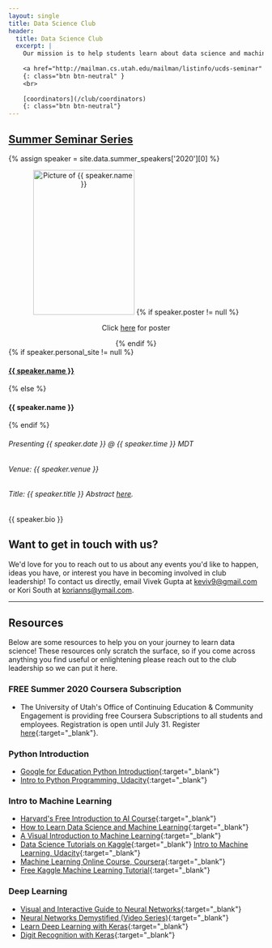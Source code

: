 ```yaml
---
layout: single
title: Data Science Club
header:
  title: Data Science Club
  excerpt: |
    Our mission is to help students learn about data science and machine learning through tutorials, presentations from industry professionals, and hands-on experience.
    
    <a href="http://mailman.cs.utah.edu/mailman/listinfo/ucds-seminar" target="_blank">join our mailing list</a>
    {: class="btn btn-neutral" }
    <br>
    
    [coordinators](/club/coordinators)
    {: class="btn btn-neutral"}  
---
```


<style>
img.speaker {
  width: 200px;
  height: 286px;
  object-fit: cover;
}
</style>

## [Summer Seminar Series](/club/summer-seminar-series)

<!-- Upcoming speaker. Assumes the next speaker is always at the top of the yml file -->
{% assign speaker = site.data.summer_speakers['2020'][0] %}

<div style="margin-bottom: 1rem">
  <div class="row" style="margin-bottom: 1rem">
    <div class="col-lg-3">
      <center>
        <img src="{{ speaker.img }}" alt="Picture of {{ speaker.name }}" class="rounded shadow speaker">
        {% if speaker.poster != null %}
          <p>Click <a href="{{ speaker.poster }}" target="_blank">here</a> for poster</p>
        {% endif %}
      </center>
    </div>
    <div class="col-lg-9">
        {% if speaker.personal_site != null %}
          <h4><a href="{{ speaker.personal_site }}" target="_blank">{{ speaker.name }}</a></h4>
        {% else %}
          <h4>{{ speaker.name }}</h4>
        {% endif %}
        <h6>Presenting {{ speaker.date }} @ {{ speaker.time }} MDT</h6>
        <h6>Venue: {{ speaker.venue }}</h6>
        <h6>Title: {{ speaker.title }} Abstract <a href="{{ speaker.filename | prepend: "/club/sss-2020/" }}" target="_blank" style="text-decoration:underline;">here</a>.</h6>
        <p>{{ speaker.bio }}</p>
    </div>
  </div>
</div>


## Want to get in touch with us?

We'd love for you to reach out to us about any events you'd like to happen, ideas you have, or interest you have in becoming involved in club leadership! To contact us directly, email Vivek Gupta at [keviv9@gmail.com](mailto:keviv9@gmail.com) or Kori South at [korianns@ymail.com](mailto:korianns@ymail.com).

---

## Resources

Below are some resources to help you on your journey to learn data science! These resources only scratch the surface, so if you come across anything you find useful or enlightening please reach out to the club leadership so we can put it here.

### FREE Summer 2020 Coursera Subscription
* The University of Utah's Office of Continuing Education & Community Engagement is providing free Coursera Subscriptions to all students and employees. Registration is open until July 31. Register [here](https://continue.utah.edu/coursera){:target="_blank"}.



### Python Introduction
* [Google for Education Python Introduction](https://developers.google.com/edu/python/){:target="_blank"}
* [Intro to Python Programming, Udacity](https://www.udacity.com/course/introduction-to-python--ud1110){:target="_blank"}

### Intro to Machine Learning
* [Harvard's Free Introduction to AI Course](https://www.edx.org/course/cs50s-introduction-to-artificial-intelligence-with-python){:target="_blank"}
* [How to Learn Data Science and Machine Learning](http://blog.kaggle.com/2017/04/17/the-best-sources-to-study-machine-learning-and-ai-with-ben-hamner-kaggle-cto/){:target="_blank"}
* [A Visual Introduction to Machine Learning](http://www.r2d3.us/visual-intro-to-machine-learning-part-1/){:target="_blank"}
* [Data Science Tutorials on Kaggle](http://blog.kaggle.com/category/tutorials/){:target="_blank"}
[Intro to Machine Learning, Udacity](https://www.udacity.com/course/intro-to-machine-learning--ud120){:target="_blank"}
* [Machine Learning Online Course, Coursera](https://www.coursera.org/learn/machine-learning){:target="_blank"}
* [Free Kaggle Machine Learning Tutorial](http://blog.kaggle.com/2016/04/25/free-kaggle-machine-learning-tutorial-for-python/){:target="_blank"}

### Deep Learning
* [Visual and Interactive Guide to Neural Networks](http://jalammar.github.io/visual-interactive-guide-basics-neural-networks/){:target="_blank"}
* [Neural Networks Demystified (Video Series)](https://www.youtube.com/watch?v=bxe2T-V8XRs){:target="_blank"}
* [Learn Deep Learning with Keras](http://p.migdal.pl/2017/04/30/teaching-deep-learning.html){:target="_blank"}
* [Digit Recognition with Keras](http://machinelearningmastery.com/handwritten-digit-recognition-using-convolutional-neural-networks-python-keras/){:target="_blank"}